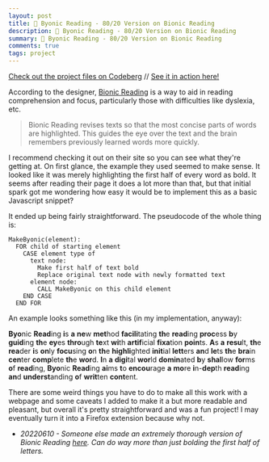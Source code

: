 ```yaml
---
layout: post
title: 🧾 Byonic Reading - 80/20 Version on Bionic Reading
description: 🧾 Byonic Reading - 80/20 Version on Bionic Reading
summary: 🧾 Byonic Reading - 80/20 Version on Bionic Reading
comments: true
tags: project
---
```


[Check out the project files on Codeberg](https://codeberg.org/milofultz/byonic-reading) // [See it in action here!](https://milofultz.codeberg.page/byonic-reading/)

According to the designer, [Bionic Reading](https://bionic-reading.com/) is a way to aid in reading comprehension and focus, particularly those with difficulties like dyslexia, etc.

> Bionic Reading revises texts so that the most concise parts of words are highlighted. This guides the eye over the text and the brain remembers previously learned words more quickly.

I recommend checking it out on their site so you can see what they're getting at. On first glance, the example they used seemed to make sense. It looked like it was merely highlighting the first half of every word as bold. It seems after reading their page it does a lot more than that, but that initial spark got me wondering how easy it would be to implement this as a basic Javascript snippet?

It ended up being fairly straightforward. The pseudocode of the whole thing is:

```
MakeByonic(element):
  FOR child of starting element
    CASE element type of
      text node:
        Make first half of text bold
        Replace original text node with newly formatted text
      element node:
        CALL MakeByonic on this child element
    END CASE
  END FOR
```

An example looks something like this (in my implementation, anyway):

<span style="font-weight: bolder;">Byo</span>nic <span style="font-weight: bolder;">Read</span>ing <span style="font-weight: bolder;">i</span>s <span style="font-weight: bolder;">a</span> <span style="font-weight: bolder;">ne</span>w <span style="font-weight: bolder;">met</span>hod <span style="font-weight: bolder;">facili</span>tating <span style="font-weight: bolder;">th</span>e <span style="font-weight: bolder;">read</span>ing <span style="font-weight: bolder;">proc</span>ess <span style="font-weight: bolder;">b</span>y <span style="font-weight: bolder;">guid</span>ing <span style="font-weight: bolder;">th</span>e <span style="font-weight: bolder;">ey</span>es <span style="font-weight: bolder;">thro</span>ugh <span style="font-weight: bolder;">te</span>xt <span style="font-weight: bolder;">wi</span>th <span style="font-weight: bolder;">artif</span>icial <span style="font-weight: bolder;">fixa</span>tion <span style="font-weight: bolder;">poin</span>ts. <span style="font-weight: bolder;">A</span>s <span style="font-weight: bolder;">a</span> <span style="font-weight: bolder;">resu</span>lt, <span style="font-weight: bolder;">th</span>e <span style="font-weight: bolder;">rea</span>der <span style="font-weight: bolder;">i</span>s <span style="font-weight: bolder;">on</span>ly <span style="font-weight: bolder;">focu</span>sing <span style="font-weight: bolder;">o</span>n <span style="font-weight: bolder;">th</span>e <span style="font-weight: bolder;">highli</span>ghted <span style="font-weight: bolder;">init</span>ial <span style="font-weight: bolder;">lett</span>ers <span style="font-weight: bolder;">an</span>d <span style="font-weight: bolder;">le</span>ts <span style="font-weight: bolder;">th</span>e <span style="font-weight: bolder;">bra</span>in <span style="font-weight: bolder;">cen</span>ter <span style="font-weight: bolder;">comp</span>lete <span style="font-weight: bolder;">th</span>e <span style="font-weight: bolder;">wor</span>d. <span style="font-weight: bolder;">I</span>n <span style="font-weight: bolder;">a</span> <span style="font-weight: bolder;">digi</span>tal <span style="font-weight: bolder;">wor</span>ld <span style="font-weight: bolder;">domin</span>ated <span style="font-weight: bolder;">b</span>y <span style="font-weight: bolder;">shal</span>low <span style="font-weight: bolder;">for</span>ms <span style="font-weight: bolder;">o</span>f <span style="font-weight: bolder;">read</span>ing, <span style="font-weight: bolder;">Byo</span>nic <span style="font-weight: bolder;">Read</span>ing <span style="font-weight: bolder;">ai</span>ms <span style="font-weight: bolder;">t</span>o <span style="font-weight: bolder;">encou</span>rage <span style="font-weight: bolder;">a</span> <span style="font-weight: bolder;">mo</span>re <span style="font-weight: bolder;">i</span>n-<span style="font-weight: bolder;">dep</span>th <span style="font-weight: bolder;">read</span>ing <span style="font-weight: bolder;">an</span>d <span style="font-weight: bolder;">underst</span>anding <span style="font-weight: bolder;">o</span>f <span style="font-weight: bolder;">writ</span>ten <span style="font-weight: bolder;">cont</span>ent.

There are some weird things you have to do to make all this work with a webpage and some caveats I added to make it a but more readable and pleasant, but overall it's pretty straightforward and was a fun project! I may eventually turn it into a Firefox extension because why not.

- *20220610 - Someone else made an extremely thorough version of Bionic Reading [here](https://github.com/axoletl/not-br). Can do way more than just bolding the first half of letters.*

